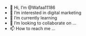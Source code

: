 - 👋 Hi, I’m @Wafaa11186
- 👀 I’m interested in digital marketing
- 🌱 I’m currently learning 
- 💞️ I’m looking to collaborate on ...
- 📫 How to reach me ...

<!---
Wafaa11186/Wafaa11186 is a ✨ special ✨ repository because its `README.md` (this file) appears on your GitHub profile.
You can click the Preview link to take a look at your changes.
--->
